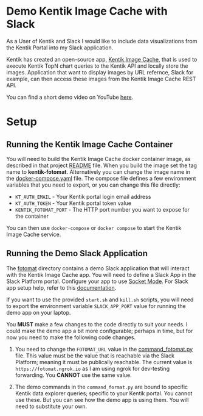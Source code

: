 # Demo Kentik Image Cache with Slack

As a User of Kentik and Slack I would like to include data visualizations from
the Kentik Portal into my Slack application.

Kentik has created an open-source app, [Kentik Image
Cache](https://github.com/kentik/kentik_image_cache), that is used to execute
Kentik TopN chart queries to the Kentik API and locally store the images.
Application that want to display images by URL refernce, Slack for example, can
then access these images from the Kentik Image Cache REST API.

You can find a short demo video on YouTube [here](https://youtu.be/oqmKLYzG9MU).

# Setup

## Running the Kentik Image Cache Container

You will need to build the Kentik Image Cache docker container image, as
described in that project
[README](https://github.com/kentik/kentik_image_cache/blob/master/README.md)
file.  When you build the image set the tag name to **kentik-fotomat**. 
Alternatively you can change the image name in the
[docker-compose.yaml](docker-compose.yaml) file.  The compose file defines a
few environment variables that you need to export, or you can change this file
directly:

* `KT_AUTH_EMAIL` - Your Kentik portal login email address
* `KT_AUTH_TOKEN` - Your Kentik portal token value
* `KENTIK_FOTOMAT_PORT` - The HTTP port number you want to expose for the container

You can then use `docker-compose` or `docker compose` to start the Kentik Image Cache service.

## Running the Demo Slack Application

The [fotomat](fotomat) directory contains a demo Slack application that will
interact with the Kentik Image Cache app.  You will need to define a Slack App
in the Slack Platform portal.  Configure your app to use [Socket
Mode](https://api.slack.com/apis/connections/socket).  For Slack app setup
help, refer to this
[documentation](https://slack.dev/bolt-python/tutorial/getting-started).

If you want to use the provided `start.sh` and `kill.sh` scripts, you will need
to export the environment variable `SLACK_APP_PORT` value for running the demo
app on your laptop.

You **MUST** make a few changes to the
code directly to suit your needs.  I could make the demo app a bit more
configurable; perhaps in time, but for now you need to make the following code
changes.

1. You need to change the `FOTOMAT_URL` value in the
[command_fotomat.py](fotomat/slack_commands.py) file.  This value must be the
value that is reachable via the Slack Platform; meaning it must be publically
reachable.  The current value is `https://fotomat.ngrok.io` as I am using ngrok
for dev-testing forwarding. You **CANNOT** use the same value.

2.  The demo commands in the `command_format.py` are bound to specific Kentik
data explorer queries; specific to your Kentik portal.  You cannot use these. 
But you can see how the demo app is using them.  You will need to substitute
your own.